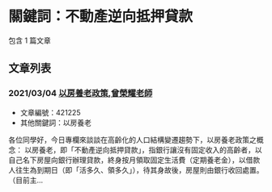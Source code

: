 # 關鍵詞：不動產逆向抵押貸款

包含 1 篇文章

## 文章列表

### 2021/03/04 [以房養老政策,曾榮耀老師](../../articles/421225_%E4%BB%A5%E6%88%BF%E9%A4%8A%E8%80%81%E6%94%BF%E7%AD%96%2C%E6%9B%BE%E6%A6%AE%E8%80%80%E8%80%81%E5%B8%AB.md)
- 文章編號：421225
- 其他關鍵詞：以房養老

各位同學好，今日專欄來談談在高齡化的人口結構變遷趨勢下，以房養老政策之概念： 以房養老，即「不動產逆向抵押貸款」，指銀行讓沒有固定收入的高齡者，以自己名下房屋向銀行辦理貸款，終身按月領取固定生活費（定期養老金），以借款人往生為到期日（即「活多久、領多久」），待其身故後，房屋則由銀行收回處置。（目前主...
